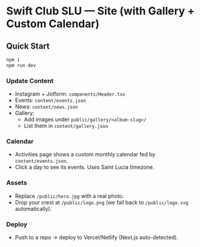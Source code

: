 # Swift Club SLU — Site (with Gallery + Custom Calendar)

## Quick Start
```bash
npm i
npm run dev
```

### Update Content
- Instagram + Jotform: `components/Header.tsx`
- Events: `content/events.json`
- News: `content/news.json`
- Gallery:
  - Add images under `public/gallery/<album-slug>/`
  - List them in `content/gallery.json`

### Calendar
- Activities page shows a custom monthly calendar fed by `content/events.json`.
- Click a day to see its events. Uses Saint Lucia timezone.

### Assets
- Replace `/public/hero.jpg` with a real photo.
- Drop your crest at `/public/logo.png` (we fall back to `/public/logo.svg` automatically).

### Deploy
- Push to a repo → deploy to Vercel/Netlify (Next.js auto-detected).
